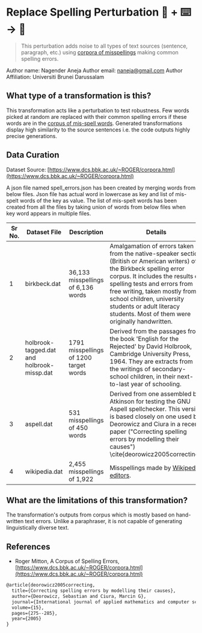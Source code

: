 # Replace Spelling Perturbation 🦎  + ⌨️ → 🐍


> This perturbation adds noise to all types of text sources (sentence, paragraph, etc.) using [corpora of misspellings](https://www.dcs.bbk.ac.uk/~ROGER/corpora.html) making common spelling errors.

Author name: Nagender Aneja
Author email: naneja@gmail.com
Author Affiliation: Universiti Brunei Darussalam



## What type of a transformation is this?
This transformation acts like a perturbation to test robustness. Few words picked at random are replaced with their common spelling errors if these words are in the [corpus of mis-spell words](https://www.dcs.bbk.ac.uk/~ROGER/corpora.html). Generated transformations display high similarity to the source sentences i.e. the code outputs highly precise generations.



## Data Curation

Dataset Source: [https://www.dcs.bbk.ac.uk/~ROGER/corpora.html](https://www.dcs.bbk.ac.uk/~ROGER/corpora.html)

A json file named spell_errors.json has been created by merging words from below files. Json file has actual word in lowercase as key and list of mis-spelt words of the key as value. The list of mis-spelt words has been created from all the files by taking union of words from below files when key word appears in multiple files.

| Sr No. | Dataset File                               | Description                            | Details                                                      |
| ------ | ------------------------------------------ | -------------------------------------- | ------------------------------------------------------------ |
| 1      | birkbeck.dat                               | 36,133 misspellings of 6,136 words     | Amalgamation of errors taken from the native-speaker section (British or American writers) of the Birkbeck spelling error corpus. It includes the results of spelling tests and errors from free writing, taken mostly from school children, university students or adult literacy students. Most of them were originally handwritten. |
| 2      | holbrook-tagged.dat and holbrook-missp.dat | 1791 misspellings of 1200 target words | Derived from the passages from the book 'English for the Rejected' by David Holbrook, Cambridge University Press, 1964. They are extracts from the writings of secondary-school children, in their next-to-last year of schooling. |
| 3      | aspell.dat                                 | 531 misspellings of 450 words          | Derived from one assembled by Atkinson for testing the GNU Aspell spellchecker. This version is based closely on one used by Deorowicz and Ciura in a recent paper ("Correcting spelling errors by modelling their causes") \cite{deorowicz2005correcting}. |
| 4      | wikipedia.dat                              | 2,455 misspellings of 1,922            | Misspellings made by [Wikipedia editors](https://en.wikipedia.org/wiki/Wikipedia:Lists_of_common_misspellings). |





## What are the limitations of this transformation?
The transformation's outputs from corpus which is mostly based on hand-written text errors. Unlike a paraphraser, it is not capable of generating linguistically diverse text.



## References

* Roger Mitton, A Corpus of Spelling Errors, [https://www.dcs.bbk.ac.uk/~ROGER/corpora.html](https://www.dcs.bbk.ac.uk/~ROGER/corpora.html)

```latex
@article{deorowicz2005correcting,
  title={Correcting spelling errors by modelling their causes},
  author={Deorowicz, Sebastian and Ciura, Marcin G},
  journal={International journal of applied mathematics and computer science},
  volume={15},
  pages={275--285},
  year={2005}
}
```




